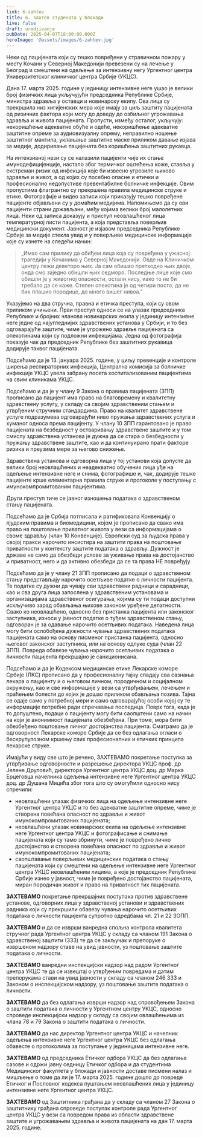 ```yaml
---
link: 6-zahtev
title: 6. захтев студената у блокади
live: false
draft: uredjivanje
pubDate: 2025-04-07T18:00:00.000Z
heroImage: '@assets/images/6-zahtev.jpg'
---
```

Неки од пацијената који су тешко повређени у стравичном пожару у месту Кочани у Северној Македонији превезени су на лечење у Београд и смештени на одељење за интензивну негу Ургентног центра Универзитетског клиничког центра Србије (УКЦС). 

Дана 17. марта 2025. године у јединицу интензивне неге ушао је велики број физичких лица укључујући председника Републике Србије, министра здравља у оставци и новинарску екипу. Ова лица су прекршила низ хигијенских мера које имају за циљ заштиту пацијената од ризичних фактора који могу до доведу до озбиљног угрожавања здравља и живота пацијената. Пропусти, између осталог, укључују: некоришћење адекватне обуће и одеће, некоришћење адекватне заштитне опреме за аудиовизуалну опрему, неправилно ношење заштитног мантила, уклањање заштитне маске приликом давање изјава за медије, додиривање пацијената без коришћења заштитних рукавца. 

На интензивној нези су се налазили пацијенти чије их стање имунодефицијенције, настало због термичког оштећења коже, ставља у екстреман ризик од инфекција које би извесно угрозиле њихово здравље и живот, а од којих су посебно опасне и етички и професионално недопустиве превентабилне болничке инфекције. Овим пропустима флагрантно су прекршена правила медицинске струке и етике. 
Фотографије и видео записи који приказују тешко повређене пацијенте објављени су у домаћим медијима. Напомињемо да су ови пацијенти страни држављани, међу којима велики број малолетних лица. Неки од записа доказују и приступ неовлашћеног лица температурној листи пацијента, а која представља поверљив медицински документ. Јавност је изјавом председника Републике Србије за медије стекла увид и у поверљиве медицинске информације које су изнете на следећи начин:

> „Имао сам прилику да обиђем лица која су повређена у ужасној трагедији у Кочанима у Северној Македонији. Овде на Клиничком центру лежи деветоро њих. Ја сам обишао претходно њих двоје, онда смо заједно обишли њих седморо. Последње лице које смо обишли је у животној опасности, остали нису, иако то не би требало да се каже. Степен опекотина је од четири посто, да не бих плашио породице, до много вишег нивоа.”

Указујемо на два стручна, правна и етичка преступа, који су овом приликом учињени.
Први преступ односи се на улазак председника Републике и бројних чланова новинарских екипа у јединицу интензивне неге једне од најугледнијих здравствених установа у Србији, и то без одговарајуће заштите, чиме је угрожено здравље пацијената са опекотинама који су подложни инфекцијама. Једна од фотографија показује чак да председник Републике без заштитних рукавица додирује таквог пацијената.

Подсећамо да је 13. јануара 2025. године, у циљу превенције и контроле ширења респираторних инфекција, Централна комисија за болничке инфекције УКЦС увела забрану посета хоспитализованим пацијентима на свим клиникама УКЦС.

Подсећамо и да је у члану 9 Закона о правима пацијената (ЗПП) прописано да пацијент има право на благовремену и квалитетну здравствену услугу, у складу са својим здравственим стањем и утврђеним стручним стандардима. Право на квалитет здравствене услуге подразумева одговарајући ниво пружања здравствених услуга и хуманог односа према пацијенту. У члану 10 ЗПП гарантовано је право пацијената на безбедност у остваривању здравствене заштите и у том смислу здравствена установа је дужна да се стара о безбедности у пружању здравствене заштите, као и да континуирано прати факторе ризика и преузима мере за његово снижење.

Здравствена установа и одговорна лица у тој установи која допусте да велики број неовлашћених и неадекватно обучених лица уђе на одељење интензивне неге и снима, фотографише и, чак, додирује тешке пацијенте крше елементарна правила струке и протоколе у поступању с имунокомпромитованим пацијентима.

Други преступ тиче се јавног изношења података о здравственом стању пацијената.

Подсећамо да је Србија потписала и ратификовала Конвенцију о лјудским правима и биомедицини, којом је прописано да свако има право на поштовање приватног живота у вези са информацијама о своме здрављу (члан 10 Конвенције). Европски суд за људска права у својој пракси нарочито инсистира на заштити права на поштовање приватности у контексту заштите података о здрављу. Дужност је државе не само да обезбеди услове за уживање права на достојанство и приватност, него и да активно обезбеди да се та права НЕ повређују.

Подсећамо да је у члану 21 ЗПП прописано да подаци о здравственом стању представљају нарочито осетљиве податке о личности пацијента. Те податке су дужни да чувају сви здравствени радници и сарадници, као и сва друга лица запослена у здравственим установама и организацијама здравственог осигурања, којима су ти подаци доступни искључиво зарад обављања њихове законом уређене делатности. Свако ко неовлашћено, односно без пристанка пацијента или законског заступника, износи у јавност податке о туђем здравственом стању, одговоран је за одавање нарочито осетљивих података. Наведена лица могу бити ослобођена дужности чувања здравствених података пацијената само на основу писменог пристанка пацијента, односно његовог законског заступника, или на основу одлуке суда (члан 22 ЗПП). Повреда обавезе чувања нарочито осетљивих података о личности пацијента прекршајно је санкционисана.

Подсећамо и да је Кодексом медицинске етике Лекарске коморе Србије (ЛКС) прописано да у професионалну тајну спадају сва сазнања лекара о пацијенту и о његовом личном, породичном и социјалном окружењу, као и све информације у вези са утврђивањем, лечењем и праћењем болести до којих је дошао приликом обављања позива. Тајна се одаје само у потребној мери и само одговарајућој особи којој су те информације потребне ради спречавања последица. Поврх тога, када је то допуштено, подаци о пацијенту могу бити саопштени само на начин на који је анонимност пацијената обезбеђена. При томе, мора бити обезбеђено поштовање личног достојанства пацијента. Сматрамо да је одговорност Лекарске коморе Србије да се без одлагања огласи о бескрупулозном кршењу свих професионалних и етичких принципа лекарске струке. 

Имајући у виду све што је речено, ЗАХТЕВАМО покретање поступка за утврђивање одговорности и разрешење директора УКЦС проф. др Јелене Друловић, директора Ургентног центра УКЦС доц. др Марка Ерцеговца начелника одељења интензивне неге Ургентног центра УКЦС доц. др Душана Мицића због тога што су омогућили односно нису спречили:

- неовлашћени улазак физичких лица на одељење интензивне неге Ургентног центра УКЦС и то без адекватне заштитне опреме, чиме је створена повећана опасност по здравље и живот имунокомпромитованих пацијената;
- неовлашћени улазак новинарских екипа на одељење интензивне неге Ургентног центра УКЦС и фотографисање и снимање пацијената који су тамо збринути, чиме је повређено лично достојанство и створена повећана опасност по здравље и живот имунокомпромитованих пацијената;
- саопштавање поверљивих медицинских података о стању пацијената који су смештени на одељење интензивне неге Ургентног центра УКЦС неовлашћеним лицима, а које је председник Републике Србије изнео у јавност, чиме је повређено достојанство пацијената, миран породичан живот и право на приватност тих пацијената.

**ЗАХТЕВАМО** покретање прекршајних поступака против здравствене установе, одговорних лица у здравственој установи и здравствених радника који су прекршили обавезу чувања нарочито осетљивих података о личности пацијента супротно одредбама чл. 21 и 22 ЗОПП.

**ЗАХТЕВАМО** и да се изврши ванредна спољна контрола квалитета стручног рада Ургентног центра УКЦС у складу са чланом 191 Закона о здравственој заштити (ЗЗЗ) те да се закључак и препоруке о извршеном надзору ставе на увид јавности, уз поштовање заштите података о личности.

**ЗАХТЕВАМО** ванредни инспекцијски надзор над радом Ургентног центра УКЦС те да се извештај о утврђеним повредама и датим препорукама стави на увид јавности у складу са чланом 246 ЗЗЗ и Законом о инспекцијском надзору, уз поштовање заштите података о личности.

**ЗАХТЕВАМО**  да  без одлагања изврши надзор над спровођењем Закона о заштити података о личности у Ургентном центру УКЦС, односно спроведе инспекцијски надзор у складу са својим овлашћењима из члана 78 и 79 Закона о заштити података о личности. 

**ЗАХТЕВАМО** да нас директор Ургентног центра УКЦС и начелник одељења интензивне неге Ургентног центра УКЦС без одлагања обавесте о протоколима за поступање у јединицама интензивне неге.

**ЗАХТЕВАМО** од председника Етичког одбора УКЦС да без одлагања сазове и одржи јавну седницу Етичког одбора и да студентима Медицинског факултета у блокади и јавности доставе писмени налаз и мишљење о томе да ли је 17. марта 2025. године дошло до повреде Етичког  и Пословног кодекса пуштањем неовлашћених лица у јединицу интензивне неге Ургентног центра УКЦС.

**ЗАХТЕВАМО** од Заштитника грађана да у складу са чланом 27 Закона о заштитнику грађана спроведе поступак контроле рада Ургентног центра УКЦС у вези са повредом права из области здравствене заштите и угрожавањем здравља и живота пацијената на дан 17. марта 2025. године.
